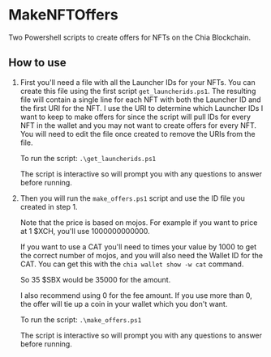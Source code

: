 # MakeNFTOffers
Two Powershell scripts to create offers for NFTs on the Chia Blockchain. 

## How to use

1. First you'll need a file with all the Launcher IDs for your NFTs. You can create this file using the first script `get_launcherids.ps1`. The resulting file will contain a single line for each NFT with both the Launcher ID and the first URI for the NFT. I use the URI to determine which Launcher IDs I want to keep to make offers for since the script will pull IDs for every NFT in the wallet and you may not want to create offers for every NFT. You will need to edit the file once created to remove the URIs from the file. 

	To run the script:  `.\get_launcherids.ps1`
	
	The script is interactive so will prompt you with any questions to answer before running.

2. Then you will run the `make_offers.ps1` script and use the ID file you created in step 1. 

	Note that the price is based on mojos. For example if you want to price at 1 $XCH, you'll use 1000000000000. 

	If you want to use a CAT you'll need to times your value by 1000 to get the correct number of mojos, and you will also need the Wallet ID for the CAT. You can get this with the `chia wallet show -w cat` command.

	So 35 $SBX would be 35000 for the amount. 

	I also recommend using 0 for the fee amount. If you use more than 0, the offer will tie up a coin in your wallet which you don't want.

	To run the script:  `.\make_offers.ps1`
	
	The script is interactive so will prompt you with any questions to answer before running.
